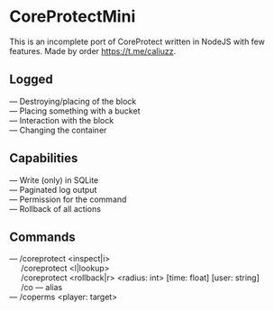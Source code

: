 # CoreProtectMini
This is an incomplete port of CoreProtect written in NodeJS with few features. Made by order https://t.me/caliuzz.
## Logged
— Destroying/placing of the block  
— Placing something with a bucket  
— Interaction with the block  
— Changing the container
## Capabilities
— Write (only) in SQLite  
— Paginated log output  
— Permission for the command  
— Rollback of all actions
## Commands
— /coreprotect <inspect|i>  
⠀⠀/coreprotect <l|lookup> <page>  
⠀⠀/coreprotect <rollback|r> <radius: int> [time: float] [user: string]  
⠀⠀/co — alias  
— /coperms <player: target>
